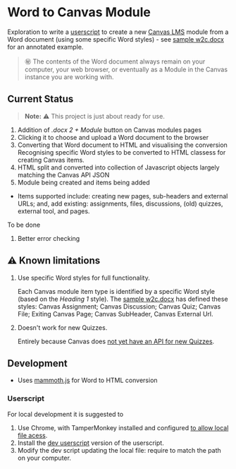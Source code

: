 # Word to Canvas Module

Exploration to write a [userscript](https://en.wikipedia.org/wiki/User_script) to create a new [Canvas LMS](https://canvas.instructure.com/) module from a Word document (using some specific Word styles) - see [sample w2c.docx](./https://github.com/djplaner/word-to-canvas-module/raw/main/sample%20w2c.docx) for an annotated example.

> :secret: The contents of the Word document always remain on your computer, your web browser, or eventually as a Module in the Canvas instance you are working with.

## Current Status

> **Note:** :warning: This project is just about ready for use.

1. Addition of _.docx 2 + Module_ button on Canvas modules pages
2. Clicking it to choose and upload a Word document to the browser 
3. Converting that Word document to HTML and visualising the conversion
    Recognising specific Word styles to be converted to HTML classess for creating Canvas items.
4. HTML split and converted into collection of Javascript objects largely matching the Canvas API JSON
5. Module being created and items being added
  - Items supported include: creating new pages, sub-headers and external URLs; and, add existing: assignments, files, discussions, (old) quizzes, external tool, and pages.

To be done

1. Better error checking

## :warning: Known limitations

1. Use specific Word styles for full functionality.

   Each Canvas module item type is identified by a specific Word style (based on the _Heading 1_ style). The [sample w2c.docx](./https://github.com/djplaner/word-to-canvas-module/raw/main/sample%20w2c.docx) has defined these styles: Canvas Assignment; Canvas Discussion; Canvas Quiz; Canvas File; Exiting Canvas Page; Canvas SubHeader, Canvas External Url.

2. Doesn't work for new Quizzes[](https://community.canvaslms.com/t5/Canvas-Question-Forum/QUIZZES-NEXT-API/m-p/140850/highlight/true#M56387).

   Entirely because Canvas does [not yet have an API for new Quizzes](https://community.canvaslms.com/t5/Canvas-Question-Forum/QUIZZES-NEXT-API/m-p/140850/highlight/true#M56387).
  

## Development

- Uses [mammoth.js](https://github.com/mwilliamson/mammoth.js/) for Word to HTML conversion

### Userscript

For local development it is suggested to

1. Use Chrome, with TamperMonkey installed and configured [to allow local file acess](https://www.tampermonkey.net/faq.php#Q204).
2. Install the [dev userscript](./dist/devWord2Canvas.user.js) version of the userscript.
3. Modify the dev script updating the local file: require to match the path on your computer.
